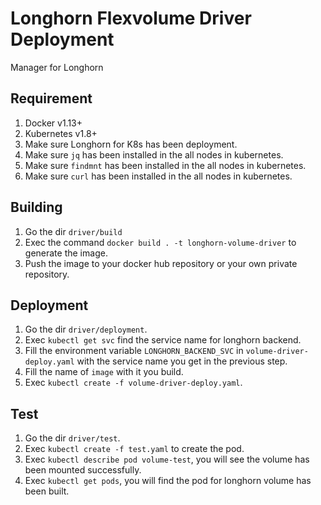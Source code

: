 # Longhorn Flexvolume Driver Deployment

Manager for Longhorn

## Requirement

1. Docker v1.13+
2. Kubernetes v1.8+
1. Make sure Longhorn for K8s has been deployment.
2. Make sure `jq` has been installed in the all nodes in kubernetes.
3. Make sure `findmnt` has been installed in the all nodes in kubernetes.
4. Make sure `curl` has been installed in the all nodes in kubernetes.

## Building
1. Go the dir `driver/build`
2. Exec the command `docker build . -t longhorn-volume-driver` to generate the image.
3. Push the image to your docker hub repository or your own private repository.

## Deployment
1. Go the dir `driver/deployment`.
2. Exec `kubectl get svc` find the service name for longhorn backend.
3. Fill the environment variable `LONGHORN_BACKEND_SVC` in `volume-driver-deploy.yaml` with the service name you get in the previous step.
4. Fill the name of `image` with it you build.
5. Exec `kubectl create -f volume-driver-deploy.yaml`.

## Test
1. Go the dir `driver/test`.
2. Exec `kubectl create -f test.yaml` to create the pod.
3. Exec `kubectl describe pod volume-test`, you will see the volume has been mounted successfully.
4. Exec `kubectl get pods`, you will find the pod for longhorn volume has been built.